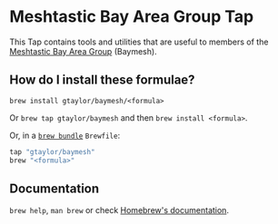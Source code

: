 # Meshtastic Bay Area Group Tap

This Tap contains tools and utilities that are useful to members of the [Meshtastic Bay Area Group](https://bayme.sh/) (Baymesh).

## How do I install these formulae?

`brew install gtaylor/baymesh/<formula>`

Or `brew tap gtaylor/baymesh` and then `brew install <formula>`.

Or, in a [`brew bundle`](https://github.com/Homebrew/homebrew-bundle) `Brewfile`:

```ruby
tap "gtaylor/baymesh"
brew "<formula>"
```

## Documentation

`brew help`, `man brew` or check [Homebrew's documentation](https://docs.brew.sh).
